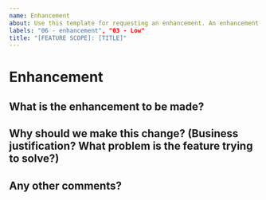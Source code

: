 ```yaml
---
name: Enhancement
about: Use this template for requesting an enhancement. An enhancement is an improvement or extension of an existing feature. Enhancements should be used to document UX improvements.
labels: "06 - enhancement", "03 - Low"
title: "[FEATURE SCOPE]: [TITLE]"
---
```


<!--
## Instructions
Labels for change type and priority are automatically assigned at the time of creation. 
**The default priority is Low. Please change the priority label if this requires more attention.**

Here are suggestions to help you set the correct priority but changes can be made at your discretion.

If this request is related to:  
  - Current series objectives
  - Next major release objectives
  - Impacting or Requested by multiple customers
please set the priority to High.

If this request does not meet the above criteria but is more important,
please set the priority to Medium. 
-->

# Enhancement

## What is the enhancement to be made?


## Why should we make this change? (Business justification? What problem is the feature trying to solve?)


## Any other comments?



